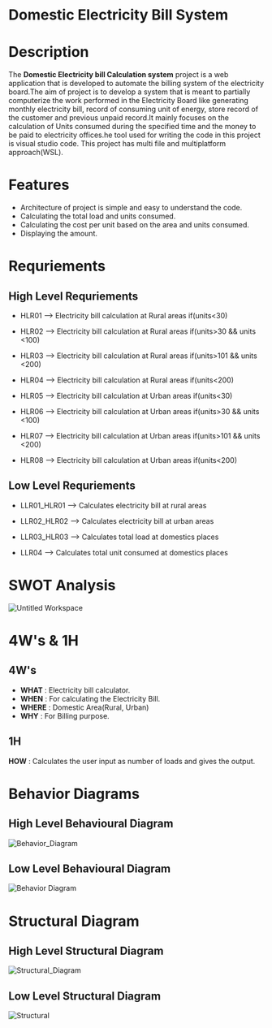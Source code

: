 # Domestic Electricity Bill System



# Description

   The **Domestic Electricity bill Calculation system** project  is a web application that is developed to automate the billing system of the electricity board.The aim of project is to develop a system that is meant to partially computerize the work performed in the Electricity Board like generating monthly electricity bill, record of consuming unit of energy, store record of the customer and previous unpaid record.It mainly focuses on the calculation of Units consumed during the specified time and the money to be paid to electricity offices.he tool used for writing the code in this project is visual studio code. This project has multi file and multiplatform approach(WSL).
 


# Features
  - Architecture of project is simple and easy to understand the code.
  - Calculating the total load and units consumed.
  - Calculating the cost per unit based on the area and units consumed.
  - Displaying the amount.



# Requriements
  
  ## **High Level Requriements**
   - HLR01 -->	Electricity bill calculation at Rural areas if(units<30)

   - HLR02 -->	Electricity bill calculation at Rural areas if(units>30 && units <100)

   - HLR03 -->	Electricity bill calculation at Rural areas if(units>101 && units <200)

   - HLR04 -->	Electricity bill calculation at Rural areas if(units<200)	

   - HLR05 -->	Electricity bill calculation at Urban areas if(units<30)

   - HLR06 -->	Electricity bill calculation at Urban areas if(units>30 && units <100)

   - HLR07 -->	Electricity bill calculation at Urban areas if(units>101 && units <200)

   - HLR08 -->	Electricity bill calculation at Urban areas if(units<200)	

 ## **Low Level Requriements**
   - LLR01_HLR01 -->	Calculates electricity bill at rural areas	

   - LLR02_HLR02 -->	Calculates electricity bill at urban areas	

   - LLR03_HLR03 -->	Calculates total load at domestics places

   - LLR04	    --> Calculates total unit consumed at domestics places

# SWOT Analysis
  
  ![Untitled Workspace](https://user-images.githubusercontent.com/82401251/152638428-5d8c1dd8-b49b-4662-92ea-3d6bfc6191a1.jpg)


# 4W's & 1H
 
  ## 4W's

   * **WHAT**  : Electricity bill calculator.
   * **WHEN**  : For calculating the Electricity Bill.
   * **WHERE** : Domestic Area(Rural, Urban)
   * **WHY**   : For Billing purpose.

  ## 1H 

   **HOW**    : Calculates the user input as number of loads and gives the output.


# **Behavior Diagrams**


## **High Level Behavioural Diagram**

![Behavior_Diagram](https://user-images.githubusercontent.com/82401251/152674174-a4aa0208-4849-442a-bad9-49239e5f89c9.jpg)


## **Low Level Behavioural Diagram**

![Behavior Diagram](https://user-images.githubusercontent.com/82401251/152932754-1ff90616-8002-4c86-bf81-6a85f4682957.jpg)


# **Structural Diagram**

## **High Level Structural Diagram**

![Structural_Diagram](https://user-images.githubusercontent.com/82401251/152674189-008cc41d-f0cf-4b90-a2a5-e715aaadc6a6.jpg)


## **Low Level Structural Diagram**

![Structural](https://user-images.githubusercontent.com/82401251/152933073-3ad005ef-ad1d-470b-b270-ff75a9dd5c3b.png)








